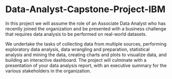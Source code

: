 # Data-Analyst-Capstone-Project-IBM

In this project we will assume the role of an Associate Data Analyst who has recently joined the organization and be presented with a business challenge that requires data analysis to be performed on real-world datasets. 

We undertake the tasks of collecting data from multiple sources, performing exploratory data analysis, data wrangling and preparation, statistical analysis and mining the data, creating charts and plots to visualize data, and building an interactive dashboard. The project will culminate with a presentation of your data analysis report, with an executive summary for the various stakeholders in the organization.
